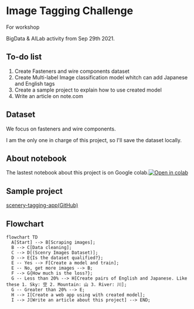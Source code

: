 # Image Tagging Challenge
For workshop

BigData & AILab activity from Sep 29th 2021.

## To-do list
1. Create Fasteners and wire components dataset
2. Create Multi-label Image classification model whitch can add Japanese and English tags
3. Create a sample project to explain how to use created model
4. Write an article on note.com

## Dataset
We focus on fasteners and wire components.

I am the only one in charge of this project, so I'll save the dataset locally.

## About notebook
The lastest notebook about this project is on Google colab.[![Open in colab](https://colab.research.google.com/assets/colab-badge.svg)](https://colab.research.google.com/drive/18YxYSgaUemib1lpAY4RtaZQZtO86oLsj?usp=sharing)

## Sample project
[scenery-tagging-app(GitHub)](https://github.com/ryu-i-engineer/scenery-tagging-app)

## Flowchart
```mermaid
flowchart TD
  A[Start] --> B[Scraping images];
  B --> C[Data cleaning];
  C --> D[(Scenry Images Dataset)];
  D --> E{Is the dataset qualified?};
  E -- Yes --> F[Create a model and train];
  E -- No, get more images --> B;
  F --> G{How much is the loss?};
  G -- Less than 20% --> H[Create pairs of English and Japanese. Like these 1. Sky: 空 2. Mountain: 山 3. River: 川];
  G -- Greater than 20% --> E;
  H --> I[Create a web app using with created model];
  I --> J[Write an article about this project] --> END;
```
